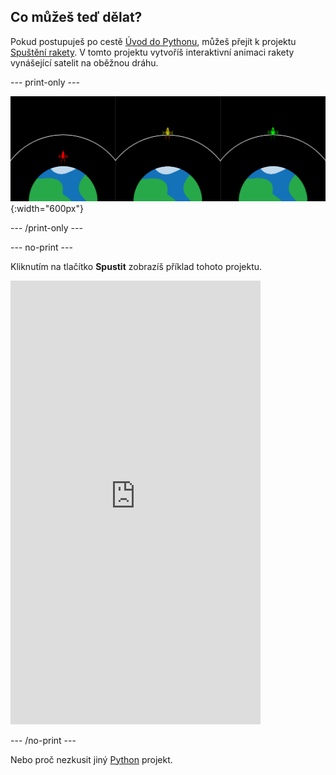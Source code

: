 ## Co můžeš teď dělat?

Pokud postupuješ po cestě [Úvod do Pythonu](https://projects.raspberrypi.org/cs-CZ/raspberrypi/python-intro), můžeš přejít k projektu [Spuštění rakety](https://projects.raspberrypi.org/cs-CZ/projects/rocket-launch). V tomto projektu vytvoříš interaktivní animaci rakety vynášející satelit na oběžnou dráhu.

--- print-only ---

![Spuštění rakety.](images/showcase_rocket.png){:width="600px"}

--- /print-only ---

--- no-print ---

Kliknutím na tlačítko **Spustit** zobrazíš příklad tohoto projektu.

<iframe src="https://editor.raspberrypi.org/cs-CZ/embed/viewer/rocket-launch-example" width="400" height="710" frameborder="0" marginwidth="0" marginheight="0" allowfullscreen>
</iframe>

--- /no-print ---

Nebo proč nezkusit jiný [Python](https://projects.raspberrypi.org/cs-CZ/projects?software%5B%5D=python) projekt.

